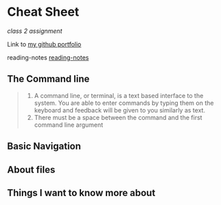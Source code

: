 # Cheat Sheet

*class 2 assignment*

Link to [my github portfolio](https://github.com/burdolski/reading-notes)

reading-notes [reading-notes](https://github.com/burdolski/reading-notes/blob/main/README.md)
 
The Command line
-
> 1. A command line, or terminal, is a text based interface to the system. You are able to enter commands by typing them on the keyboard and feedback will be given to you similarly as text.
> 2. There must be a space between the command and the first command line argument 



Basic Navigation
-


About files
-



## Things I want to know more about
